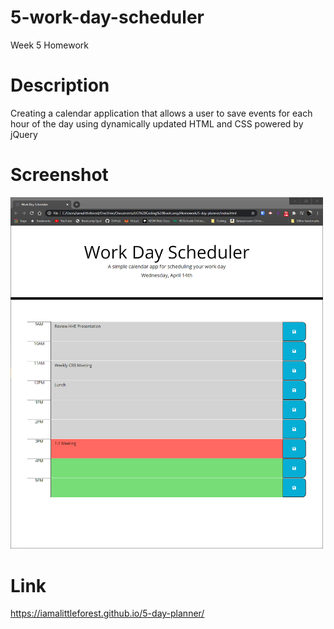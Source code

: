 # 5-work-day-scheduler
Week 5 Homework

# Description
Creating a calendar application that allows a user to save events for each hour of the day using dynamically updated HTML and CSS powered by jQuery

# Screenshot
<img src="assets/images/readme-screenshot.png" width="500">

# Link
https://iamalittleforest.github.io/5-day-planner/
